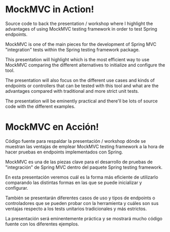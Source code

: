 # MockMVC in Action!

Source code to back the presentation / workshop where I highlight the advantages of using
MockMVC testing framework in order to test Spring endpoints.

MockMVC is one of the main pieces for the development of Spring MVC "integration" tests
within the Spring testing framework package.

This presentation will highlight which is the most efficient way to use MockMVC comparing
the different alternatives to initialize and configure the tool.

The presentation will also focus on the different use cases and kinds of endpoints
or controllers that can be tested with this tool and what are the advantages compared
with traditional and more strict unit tests.

The presentation will be eminently practical and there'll be lots of source code
with the different examples.

# MockMVC en Acción!

Código fuente para respaldar la presentación / workshop dónde se muestran las ventajas de
emplear MockMVC testing framework a la hora de hacer pruebas en endpoints implementados
con Spring.

MockMVC es una de las piezas clave para el desarrollo de pruebas de "integración"
de Spring MVC dentro del paquete Spring testing framework.

En esta presentación veremos cuál es la forma más eficiente de utilizarlo comparando
las distintas formas en las que se puede inicializar y configurar.

También se presentarán diferentes casos de uso y tipos de endpoints o controladores
que se pueden probar con la herramienta y cuáles son sus ventajas respecto a los tests
unitarios tradicionales y más estrictos.

La presentación será eminentemente práctica y se mostrará mucho código fuente con los
diferentes ejemplos.
